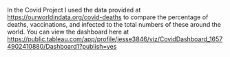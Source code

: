 In the Covid Project I used the data provided at https://ourworldindata.org/covid-deaths to compare the percentage of deaths, vaccinations, and infected to the total numbers of these around the world. You can view the dashboard here at https://public.tableau.com/app/profile/jesse3846/viz/CovidDashboard_16574902410880/Dashboard1?publish=yes
